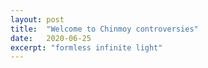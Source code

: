 ```yaml
---
layout: post
title:  "Welcome to Chinmoy controversies"
date:   2020-06-25
excerpt: "formless infinite light"
---
```

